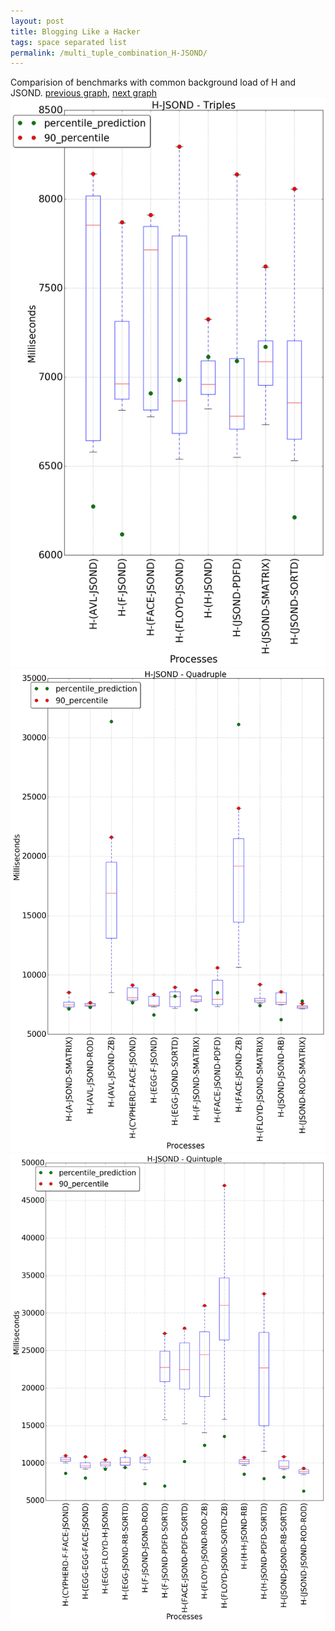 ```yaml
---
layout: post
title: Blogging Like a Hacker
tags: space separated list
permalink: /multi_tuple_combination_H-JSOND/
---
```


Comparision of benchmarks with common background load of H and JSOND.
[previous graph](../multi_tuple_combination_H-H/), [next graph](../multi_tuple_combination_H-K/)
![graph figure](./images/triple/H/H-JSOND_box.png)![graph figure](./images/quadruple/H/H-JSOND_box.png)![graph figure](./images/quintuple/H/H-JSOND_box.png)